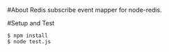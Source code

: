 #About
Redis subscribe event mapper for node-redis.

#Setup and Test

```sh:terminal
$ npm install
$ node test.js
```


